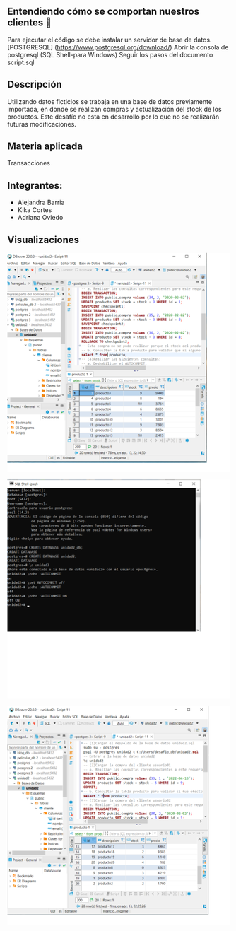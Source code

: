 ## Entendiendo cómo se comportan nuestros clientes 📃
Para ejecutar el código se debe instalar un servidor de base de datos.
[POSTGRESQL] (https://www.postgresql.org/download/)
Abrir la consola de postgresql (SQL Shell-para Windows)
Seguir los pasos del documento script.sql

## Descripción
Utilizando datos ficticios se trabaja en una base de datos previamente importada, en donde se realizan compras y actualización del stock de los productos. Este desafío no esta en desarrollo por lo que no se realizarán futuras modificaciones.

## Materia aplicada
Transacciones

## Integrantes:
- Alejandra Barria
- Kika Cortes
- Adriana Oviedo

## Visualizaciones
![](https://github.com/aleyire/Entendiendo-como-se-comportan-nuestros-clientes/blob/main/img/preview_1.png)

![](https://github.com/aleyire/Entendiendo-como-se-comportan-nuestros-clientes/blob/main/img/preview_2.png)

![](https://github.com/aleyire/Entendiendo-como-se-comportan-nuestros-clientes/blob/main/img/primer_select_producto.png)
